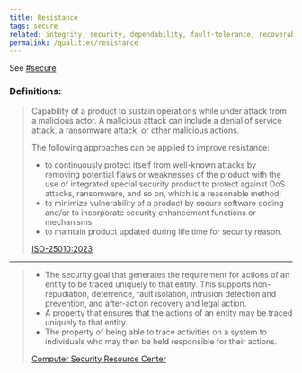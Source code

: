 ```yaml
---
title: Resistance
tags: secure
related: integrity, security, dependability, fault-tolerance, recoverability 
permalink: /qualities/resistance
---
```


See [#secure](/tag-secure)

### Definitions:


>Capability of a product to sustain operations while under attack from a malicious actor.
>A malicious attack can include a denial of service attack, a ransomware attack, or other malicious actions. 
>
>The following approaches can be applied to improve resistance:
>
>* to continuously protect itself from well-known attacks by removing potential flaws or weaknesses of the product with the use of integrated special security product to protect against DoS attacks, ransomware, and so on, which is a reasonable method;<br>
>* to minimize vulnerability of a product by secure software coding and/or to incorporate security enhancement functions or mechanisms;<br>
>* to maintain product updated during life time for security reason.
>
>[ISO-25010:2023](/references/#iso-25010-2023)



<hr class="with-no-margin"/>

>* The security goal that generates the requirement for actions of an entity to be traced uniquely to that entity. This supports non-repudiation, deterrence, fault isolation, intrusion detection and prevention, and after-action recovery and legal action.
>* A property that ensures that the actions of an entity may be traced uniquely to that entity.
>* The property of being able to trace activities on a system to individuals who may then be held responsible for their actions.
>
>[Computer Security Resource Center](https://csrc.nist.gov/glossary/term/accountability)
